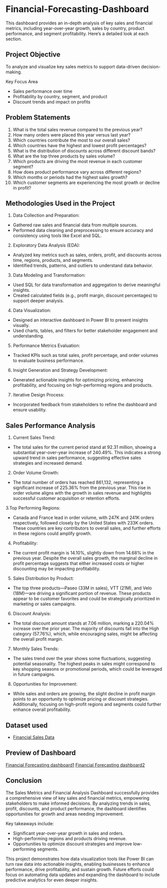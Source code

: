 # Financial-Forecasting-Dashboard
This dashboard provides an in-depth analysis of key sales and financial metrics, including year-over-year growth, sales by country, product performance, and segment profitability. Here’s a detailed look at each section.

## Project Objective
To analyze and visualize key sales metrics to support data-driven decision-making. 

Key Focus Area
- Sales performance over time
- Profitability by country, segment, and product
- Discount trends and impact on profits

## Problem Statements
1. What is the total sales revenue compared to the previous year?
2. How many orders were placed this year versus last year?
3. Which countries contribute the most to our overall sales?
4. Which countries have the highest and lowest profit percentages?
5. What is the distribution of discounts across different discount bands?
6. What are the top three products by sales volume?
7. Which products are driving the most revenue in each customer segment?
8. How does product performance vary across different regions?
9. Which months or periods had the highest sales growth?
10. Which customer segments are experiencing the most growth or decline in profit?

## Methodologies Used in the Project
1. Data Collection and Preparation:
- Gathered raw sales and financial data from multiple sources.
- Performed data cleaning and preprocessing to ensure accuracy and consistency using tools like Excel and SQL.

2. Exploratory Data Analysis (EDA):
- Analyzed key metrics such as sales, orders, profit, and discounts across time, regions, products, and segments.
- Identified trends, patterns, and outliers to understand data behavior.

3. Data Modeling and Transformation:
- Used SQL for data transformation and aggregation to derive meaningful insights.
- Created calculated fields (e.g., profit margin, discount percentages) to support deeper analysis.

4. Data Visualization:
- Designed an interactive dashboard in Power BI to present insights visually.
- Used charts, tables, and filters for better stakeholder engagement and understanding.

5. Performance Metrics Evaluation:
- Tracked KPIs such as total sales, profit percentage, and order volumes to evaluate business performance.

6. Insight Generation and Strategy Development:
- Generated actionable insights for optimizing pricing, enhancing profitability, and focusing on high-performing regions and products.

7. Iterative Design Process:
- Incorporated feedback from stakeholders to refine the dashboard and ensure usability.


## Sales Performance Analysis
1. Current Sales Trend:
- The total sales for the current period stand at 92.31 million, showing a substantial year-over-year increase of 240.49%. This indicates a strong upward trend in sales performance, suggesting effective sales strategies and increased demand.

2. Order Volume Growth:
- The total number of orders has reached 861,132, representing a significant increase of 225.36% from the previous year. This rise in order volume aligns with the growth in sales revenue and highlights successful customer acquisition or retention efforts.

3.Top Performing Regions:
- Canada and France lead in order volume, with 247K and 241K orders respectively, followed closely by the United States with 233K orders. These countries are key contributors to overall sales, and further efforts in these regions could amplify growth.

4. Profitability:
- The current profit margin is 14.10%, slightly down from 14.68% in the previous year. Despite the overall sales growth, the marginal decline in profit percentage suggests that either increased costs or higher discounting may be impacting profitability.

5. Sales Distribution by Product:
- The top three products—Paseo (33M in sales), VTT (21M), and Velo (18M)—are driving a significant portion of revenue. These products appear to be customer favorites and could be strategically prioritized in marketing or sales campaigns.

6. Discount Analysis:
- The total discount amount stands at 7.06 million, marking a 220.04% increase over the prior year. The majority of discounts fall into the High category (57.76%), which, while encouraging sales, might be affecting the overall profit margin.

7. Monthly Sales Trends:
- The sales trend over the year shows some fluctuations, suggesting potential seasonality. The highest peaks in sales might correspond to key shopping seasons or promotional periods, which could be leveraged in future campaigns.

8. Opportunities for Improvement:
- While sales and orders are growing, the slight decline in profit margin points to an opportunity to optimize pricing or discount strategies. Additionally, focusing on high-profit regions and segments could further enhance overall profitability.



## Dataset used
- <a href="https://github.com/sahna786/Financial-Forecasting-Dashboard/blob/main/Financial%20Sample%20(2).xlsx">Financial Sales Data </a>

## Preview of Dashboard
<a href="https://github.com/sahna786/Financial-Forecasting-Dashboard/blob/main/Screenshot%202024-11-12%20132254.png">Financial Forecasting dashboard1</a>
<a href="https://github.com/sahna786/Financial-Forecasting-Dashboard/blob/main/Screenshot%202024-11-28%20170706.png">Financial Forecasting dashboard2</a>

## Conclusion
The Sales Metrics and Financial Analysis Dashboard successfully provides a comprehensive view of key sales and financial metrics, empowering stakeholders to make informed decisions. By analyzing trends in sales, profit, discounts, and product performance, the dashboard identifies opportunities for growth and areas needing improvement.

Key takeaways include:
- Significant year-over-year growth in sales and orders.
- High-performing regions and products driving revenue.
- Opportunities to optimize discount strategies and improve low-performing segments.
  
This project demonstrates how data visualization tools like Power BI can turn raw data into actionable insights, enabling businesses to enhance performance, drive profitability, and sustain growth. Future efforts could focus on automating data updates and expanding the dashboard to include predictive analytics for even deeper insights.
